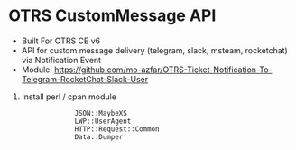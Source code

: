 # OTRS CustomMessage API
- Built For OTRS CE v6
- API for custom message delivery (telegram, slack, msteam, rocketchat) via Notification Event  
- Module: https://github.com/mo-azfar/OTRS-Ticket-Notification-To-Telegram-RocketChat-Slack-User    
  
1. Install perl / cpan module

                    JSON::MaybeXS  
                    LWP::UserAgent  
                    HTTP::Request::Common  
                    Data::Dumper
                    
